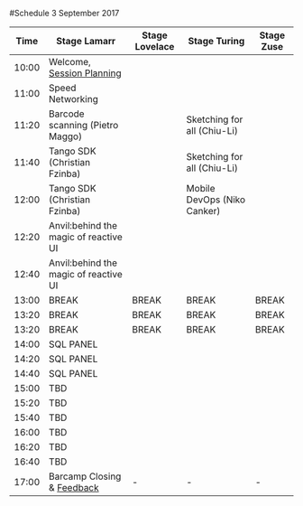 #Schedule 3 September 2017

Time | Stage Lamarr | Stage Lovelace | Stage Turing | Stage Zuse | 
-----|--------------|----------------|--------------|------------|
10:00  | Welcome, [Session Planning](schedule.md) |  |  | 
11:00  | Speed Networking | | |  
11:20  | Barcode scanning (Pietro Maggo)  | | Sketching for all (Chiu-Li)|  
11:40  | Tango SDK (Christian Fzinba) | | Sketching for all (Chiu-Li)|  
12:00  | Tango SDK (Christian Fzinba) | | Mobile DevOps (Niko Canker)|  
12:20  | Anvil:behind the magic of reactive UI | | |  
12:40  | Anvil:behind the magic of reactive UI | | |  
13:00  | BREAK     | BREAK | BREAK | BREAK 
13:20  | BREAK     | BREAK | BREAK | BREAK 
13:20  | BREAK     | BREAK | BREAK | BREAK 
14:00  | SQL PANEL | | |  
14:20  | SQL PANEL | | |  
14:40  | SQL PANEL | | |  
15:00  | TBD | | |  
15:20  | TBD | | |  
15:40  | TBD | | |  
16:00  | TBD | | |  
16:20  | TBD | | |  
16:40  | TBD | | |  
17:00  | Barcamp Closing & [Feedback](feedback.md)  | - | - | -

